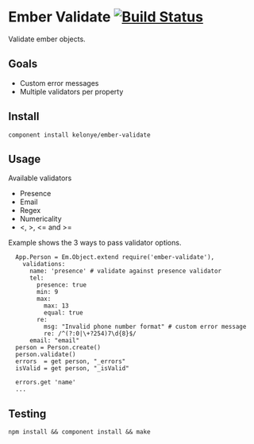 Ember Validate [![Build Status](https://secure.travis-ci.org/kelonye/ember-validate.png?branch=master)](http://travis-ci.org/kelonye/ember-validate)
===

Validate ember objects.

Goals
---

* Custom error messages
* Multiple validators per property

Install
---
```
component install kelonye/ember-validate
```

Usage
---

Available validators

* Presence
* Email
* Regex
* Numericality
* <, >, <= and >=

Example shows the 3 ways to pass validator options.

```
  App.Person = Em.Object.extend require('ember-validate'),
    validations:
      name: 'presence' # validate against presence validator
      tel:
        presence: true
        min: 9
        max:
          max: 13
          equal: true
        re:
          msg: "Invalid phone number format" # custom error message
          re: /^(?:0|\+?254)7\d{8}$/
      email: "email"
  person = Person.create()
  person.validate()
  errors  = get person, "_errors"
  isValid = get person, "_isValid"

  errors.get 'name'
  ...
```

Testing
---

```
npm install && component install && make
```